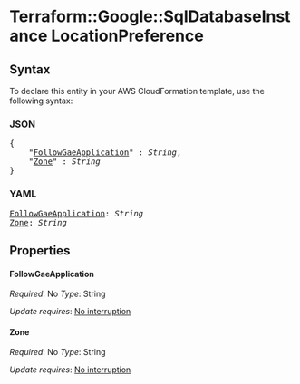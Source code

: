 # Terraform::Google::SqlDatabaseInstance LocationPreference

## Syntax

To declare this entity in your AWS CloudFormation template, use the following syntax:

### JSON

<pre>
{
    "<a href="#followgaeapplication" title="FollowGaeApplication">FollowGaeApplication</a>" : <i>String</i>,
    "<a href="#zone" title="Zone">Zone</a>" : <i>String</i>
}
</pre>

### YAML

<pre>
<a href="#followgaeapplication" title="FollowGaeApplication">FollowGaeApplication</a>: <i>String</i>
<a href="#zone" title="Zone">Zone</a>: <i>String</i>
</pre>

## Properties

#### FollowGaeApplication

_Required_: No
_Type_: String

_Update requires_: [No interruption](https://docs.aws.amazon.com/AWSCloudFormation/latest/UserGuide/using-cfn-updating-stacks-update-behaviors.html#update-no-interrupt)

#### Zone

_Required_: No
_Type_: String

_Update requires_: [No interruption](https://docs.aws.amazon.com/AWSCloudFormation/latest/UserGuide/using-cfn-updating-stacks-update-behaviors.html#update-no-interrupt)

